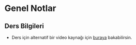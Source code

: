 # Genel Notlar

## Ders Bilgileri

- Ders için alternatif bir video kaynağı için [buraya][Devreler ve Sistemler - Youtube] bakabilirsin.

[Devreler ve Sistemler - Youtube]: https://www.youtube.com/playlist?list=PL0UZzqYbLvEjxDfbXeLY3N1XQaD_COOWH
